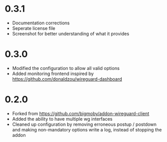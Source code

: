 # 0.3.1 
- Documentation corrections
- Seperate license file
- Screenshot for better understanding of what it provides

# 0.3.0 
- Modified the configuration to allow all valid options
- Added monitoring frontend inspired by https://github.com/donaldzou/wireguard-dashboard

# 0.2.0
- Forked from https://github.com/bigmoby/addon-wireguard-client
- Added the ability to have multiple wg interfaces
- Cleaned up configuration by removing erroneous postup / postdown and making non-mandatory options write a log, instead of stopping the addon
